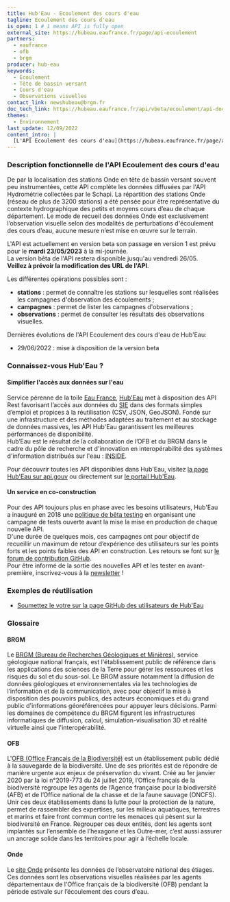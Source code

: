 ```yaml
---
title: Hub'Eau - Ecoulement des cours d'eau
tagline: Ecoulement des cours d'eau
is_open: 1 # 1 means API is fully open
external_site: https://hubeau.eaufrance.fr/page/api-ecoulement
partners:
  - eaufrance
  - ofb
  - brgm
producer: hub-eau
keywords:
  - Ecoulement
  - Tête de bassin versant
  - Cours d'eau
  - Observations visuelles
contact_link: newshubeau@brgm.fr
doc_tech_link: https://hubeau.eaufrance.fr/api/vbeta/ecoulement/api-docs
themes:
  - Environnement
last_update: 12/09/2022
content_intro: |
  [L'API Ecoulement des cours d'eau](https://hubeau.eaufrance.fr/page/api-ecoulement) diffuse les données de l’observatoire national des étiages, [Onde](https://onde.eaufrance.fr/). Ces données résultent d'observations visuelles de l’écoulement des petits et moyens cours d’eau réalisées par les agents départementaux de l'Office français de la biodiversité (OFB) pendant la période estivale. Elles couvrent la France hexagonale (Corse comprise) et plus de 10 ans de collecte. 
---
```


### Description fonctionnelle de l'API Ecoulement des cours d'eau

De par la localisation des stations Onde en tête de bassin versant souvent peu instrumentées, cette API complète les données diffusées par l'API Hydrométrie collectées par le Schapi. La répartition des stations Onde (réseau de plus de 3200 stations) a été pensée pour être représentative du contexte hydrographique des petits et moyens cours d’eau de chaque département. Le mode de recueil des données Onde est exclusivement l’observation visuelle selon des modalités de perturbations d'écoulement des cours d’eau, aucune mesure n’est mise en œuvre sur le terrain.

L'API est actuellement en version beta son passage en version 1 est prévu pour le **mardi 23/05/2023** à la mi-journée.  
La version bêta de l'API restera disponible jusqu'au vendredi 26/05.  
**Veillez à prévoir la modification des URL de l'API**.
 
Les différentes opérations possibles sont :
- **stations** : permet de connaître les stations sur lesquelles sont réalisées les campagnes d'observation des écoulements ;  
- **campagnes** : permet de lister les campagnes d'observations ;  
- **observations** : permet de consulter les résultats des observations visuelles. 

Dernières évolutions de l'API Ecoulement des cours d'eau de Hub'Eau:
- 29/06/2022 : mise à disposition de la version beta  

### Connaissez-vous Hub'Eau ?

#### Simplifier l'accès aux données sur l'eau

Service pérenne de la toile [Eau France](https://www.eaufrance.fr), [Hub'Eau](https://hubeau.eaufrance.fr/) met à disposition des API Rest favorisant l’accès aux données du [SIE](https://www.eaufrance.fr/donnees) dans des formats simples d’emploi et propices à la réutilisation (CSV, JSON, GeoJSON).
Fondé sur une infrastructure et des méthodes adaptées au traitement et au stockage de données massives, les API Hub'Eau garantissent les meilleures performances de disponibilité.  
Hub’Eau est le résultat de la collaboration de l’OFB et du BRGM dans le cadre du pôle de recherche et d'innovation en interopérabilité des systèmes d'information distribués sur l'eau : [INSIDE](http://www.pole-inside.fr/fr).  

Pour découvrir toutes les API disponibles dans Hub'Eau, visitez [la page Hub'Eau sur api.gouv](https://api.gouv.fr/producteurs/hub-eau) ou directement sur [le portail Hub'Eau](https://hubeau.eaufrance.fr/page/apis).  

#### Un service en co-construction

Pour des API toujours plus en phase avec les besoins utilisateurs, Hub'Eau a inauguré en 2018 une [politique de bêta testing](https://hubeau.eaufrance.fr/page/apis) en organisant une campagne de tests ouverte avant la mise la mise en production de chaque nouvelle API.  
D'une durée de quelques mois, ces campagnes ont pour objectif de recueillir un maximum de retour d’expérience des utilisateurs sur les points forts et les points faibles des API en construction. Les retours se font sur [le forum de contribution GitHub](http://github.com/BRGM/hubeau/issues).  
Pour être informé de la sortie des nouvelles API et les tester en avant-première, inscrivez-vous à la [newsletter](https://hubeau.eaufrance.fr/newsletter) !

### Exemples de réutilisation

- [Soumettez le votre sur la page GitHub des utilisateurs de Hub'Eau](https://github.com/BRGM/hubeau)

### Glossaire

#### BRGM

Le [BRGM (Bureau de Recherches Géologiques et Minières)](http://www.brgm.fr/), service géologique national français, est l'établissement public de référence dans les applications des sciences de la Terre pour gérer les ressources et les risques du sol et du sous-sol. Le BRGM assure notamment la diffusion de données géologiques et environnementales via les technologies de l’information et de la communication, avec pour objectif la mise à disposition des pouvoirs publics, des acteurs économiques et du grand public d'informations géoréférencées pour appuyer leurs décisions. Parmi les domaines de compétence du BRGM figurent les infrastructures informatiques de diffusion, calcul, simulation-visualisation 3D et réalité virtuelle ainsi que l'interopérabilité.

#### OFB

L'[OFB (Office Français de la Biodiversité)](https://ofb.gouv.fr/) est un établissement public dédié à la sauvegarde de la biodiversité. Une de ses priorités est de répondre de manière urgente aux enjeux de préservation du vivant. Créé au 1er janvier 2020 par la loi n°2019-773 du 24 juillet 2019, l’Office français de la biodiversité regroupe les agents de l’Agence française pour la biodiversité (AFB) et de l’Office national de la chasse et de la faune sauvage (ONCFS). Unir ces deux établissements dans la lutte pour la protection de la nature, permet de rassembler des expertises, sur les milieux aquatiques, terrestres et marins et faire front commun contre les menaces qui pèsent sur la biodiversité en France. Regrouper ces deux entités, dont les agents sont implantés sur l’ensemble de l’hexagone et les Outre-mer, c’est aussi assurer un ancrage solide dans les territoires pour agir à l’échelle locale.

#### Onde

Le [site Onde](https://onde.eaufrance.fr/) présente les données de l’observatoire national des étiages. Ces données sont les observations visuelles réalisées par les agents départementaux de l'Office français de la biodiversité (OFB) pendant la période estivale sur l’écoulement des cours d’eau.
